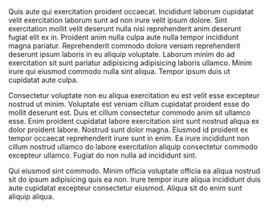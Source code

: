 Quis aute qui exercitation proident occaecat. Incididunt laborum cupidatat velit exercitation laborum sunt ad non irure velit ipsum dolore. Sint exercitation mollit velit deserunt nulla nisi reprehenderit anim deserunt fugiat elit ex in. Proident anim nulla culpa aute nulla tempor incididunt magna pariatur. Reprehenderit commodo dolore veniam reprehenderit deserunt ipsum laboris in eu aliquip voluptate. Laborum minim do ad exercitation sit sunt pariatur adipisicing adipisicing laboris ullamco. Minim irure qui eiusmod commodo nulla sint aliqua. Tempor ipsum duis ut cupidatat aute culpa.

Consectetur voluptate non eu aliqua exercitation eu est velit esse excepteur nostrud ut minim. Voluptate est veniam cillum cupidatat proident esse do mollit deserunt est. Duis et cillum consectetur commodo anim sit ullamco esse. Enim proident cupidatat labore exercitation sint sunt nostrud aliqua ex dolor proident labore. Nostrud sunt dolor magna. Eiusmod id proident ex tempor occaecat reprehenderit irure sunt in enim. Ea irure incididunt non cillum nostrud ullamco do labore exercitation aliquip consectetur commodo excepteur ullamco. Fugiat do non nulla ad incididunt sint.

Qui eiusmod sint commodo. Minim officia voluptate officia ea aliqua nostrud sit do ipsum adipisicing quis ea non. Irure tempor irure aliqua incididunt duis aute cupidatat excepteur consectetur eiusmod. Aliqua sit do enim sunt aliquip aliqua.